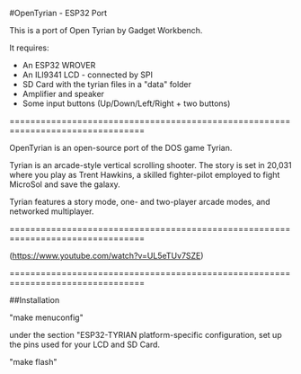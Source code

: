 #OpenTyrian - ESP32 Port

This is a port of Open Tyrian by Gadget Workbench.

It requires:
 - An ESP32 WROVER 
 - An ILI9341 LCD - connected by SPI
 - SD Card with the tyrian files in a "data" folder
 - Amplifier and speaker
 - Some input buttons (Up/Down/Left/Right + two buttons)

================================================================================

OpenTyrian is an open-source port of the DOS game Tyrian.

Tyrian is an arcade-style vertical scrolling shooter.  The story is set
in 20,031 where you play as Trent Hawkins, a skilled fighter-pilot employed
to fight MicroSol and save the galaxy.

Tyrian features a story mode, one- and two-player arcade modes, and networked
multiplayer.

================================================================================

(https://www.youtube.com/watch?v=UL5eTUv7SZE)

================================================================================

##Installation

"make menuconfig"

under the section "ESP32-TYRIAN platform-specific configuration, set up the pins used for your LCD and SD Card.

"make flash"
